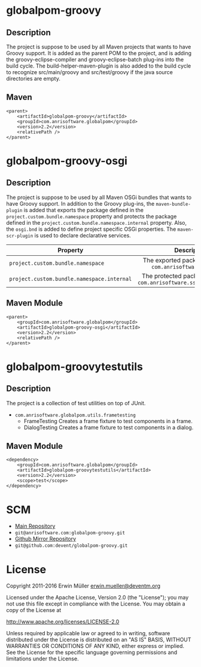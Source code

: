 # globalpom-groovy

## Description

The project is suppose to be used by all Maven projects that wants to have
Groovy support. It is added as the parent POM to the project, and is adding
the groovy-eclipse-compiler and groovy-eclipse-batch plug-ins into the build
cycle. The build-helper-maven-plugin is also added to the build cycle to
recognize src/main/groovy and src/test/groovy if the java source directories
are empty.

## Maven

```
<parent>
    <artifactId>globalpom-groovy</artifactId>
    <groupId>com.anrisoftware.globalpom</groupId>
    <version>2.2</version>
    <relativePath />
</parent>
```

# globalpom-groovy-osgi

## Description

The project is suppose to be used by all Maven OSGi bundles that wants to have
Groovy support. In addition to the Groovy plug-ins, the `maven-bundle-plugin` is added
that exports the package defined in the `project.custom.bundle.namespace`
property and protects the package defined in the `project.custom.bundle.namespace.internal`
property. Also, the `osgi.bnd` is added to define project specific OSGi properties.
The `maven-scr-plugin` is used to declare declarative services.

| Property      | Description   |
| ------------- |:-------------:|
| `project.custom.bundle.namespace` | The exported package, defaults to `com.anrisoftware.sscontrol` |
| `project.custom.bundle.namespace.internal` | The protected package, defaults to `com.anrisoftware.sscontrol.internal` |

## Maven Module

```
<parent>
    <groupId>com.anrisoftware.globalpom</groupId>
    <artifactId>globalpom-groovy-osgi</artifactId>
    <version>2.2</version>
    <relativePath />
</parent>
```

# globalpom-groovytestutils

## Description

The project is a collection of test utilities on top of JUnit.

* `com.anrisoftware.globalpom.utils.frametesting`
  * FrameTesting
  Creates a frame fixture to test components in a frame.
  * DialogTesting
  Creates a frame fixture to test components in a dialog.

## Maven Module

```
<dependency>
    <groupId>com.anrisoftware.globalpom</groupId>
    <artifactId>globalpom-groovytestutils</artifactId>
    <version>2.2</version>
    <scope>test</scope>
</dependency>
```

# SCM

* [Main Repository](https://anrisoftware.com/projects/projects/globalpom-groovy/repository)
* `git@anrisoftware.com:globalpom-groovy.git`
* [Github Mirror Repository](https://github.com/devent/globalpom-groovy)
* `git@github.com:devent/globalpom-groovy.git`

# License

Copyright 2011-2016 Erwin Müller <erwin.mueller@deventm.org>

Licensed under the Apache License, Version 2.0 (the "License");
you may not use this file except in compliance with the License.
You may obtain a copy of the License at

http://www.apache.org/licenses/LICENSE-2.0

Unless required by applicable law or agreed to in writing, software
distributed under the License is distributed on an "AS IS" BASIS,
WITHOUT WARRANTIES OR CONDITIONS OF ANY KIND, either express or implied.
See the License for the specific language governing permissions and
limitations under the License.
